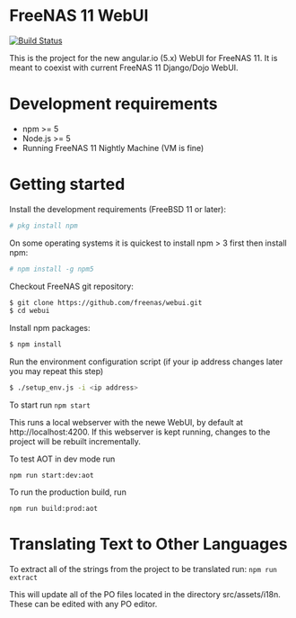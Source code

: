 
FreeNAS 11 WebUI
================
[![Build Status](https://builds.ixsystems.com/jenkins/job/FreeNAS%20-%20WebUI%20Pipeline/job/Github%20master%20/badge/icon)](https://builds.ixsystems.com/jenkins/job/FreeNAS%20-%20WebUI%20Pipeline/job/Github%20master%20/)


This is the project for the new angular.io (5.x) WebUI for FreeNAS 11. It is meant to coexist with current FreeNAS 11 Django/Dojo WebUI.

# Development requirements

  - npm >= 5
  - Node.js >= 5
  - Running FreeNAS 11 Nightly Machine (VM is fine)


# Getting started

Install the development requirements (FreeBSD 11 or later):

```sh
# pkg install npm
```

On some operating systems it is quickest to install npm > 3 first then install npm:

```sh
# npm install -g npm5
```

Checkout FreeNAS git repository:

```sh
$ git clone https://github.com/freenas/webui.git
$ cd webui
```

Install npm packages:

```sh
$ npm install
```

Run the environment configuration script
(if your ip address changes later you may repeat this step)

```sh
$ ./setup_env.js -i <ip address>
```

To start run
```npm start```

This runs a local webserver with the newe WebUI, by default at http://localhost:4200.
If this webserver is kept running, changes to the project will be rebuilt incrementally.

To test AOT in dev mode run

```npm run start:dev:aot```

To run the production build, run

```npm run build:prod:aot```

# Translating Text to Other Languages

To extract all of the strings from the project to be translated run:
```npm run extract```

This will update all of the PO files located in the directory src/assets/i18n.
These can be edited with any PO editor.
